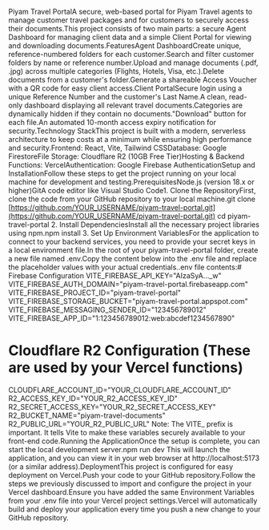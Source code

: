 Piyam Travel PortalA secure, web-based portal for Piyam Travel agents to manage customer travel packages and for customers to securely access their documents.This project consists of two main parts: a secure Agent Dashboard for managing client data and a simple Client Portal for viewing and downloading documents.FeaturesAgent DashboardCreate unique, reference-numbered folders for each customer.Search and filter customer folders by name or reference number.Upload and manage documents (.pdf, .jpg) across multiple categories (Flights, Hotels, Visa, etc.).Delete documents from a customer's folder.Generate a shareable Access Voucher with a QR code for easy client access.Client PortalSecure login using a unique Reference Number and the customer's Last Name.A clean, read-only dashboard displaying all relevant travel documents.Categories are dynamically hidden if they contain no documents."Download" button for each file.An automated 10-month access expiry notification for security.Technology StackThis project is built with a modern, serverless architecture to keep costs at a minimum while ensuring high performance and security.Frontend: React, Vite, Tailwind CSSDatabase: Google FirestoreFile Storage: Cloudflare R2 (10GB Free Tier)Hosting & Backend Functions: VercelAuthentication: Google Firebase AuthenticationSetup and InstallationFollow these steps to get the project running on your local machine for development and testing.PrerequisitesNode.js (version 18.x or higher)GitA code editor like Visual Studio Code1. Clone the RepositoryFirst, clone the code from your GitHub repository to your local machine.git clone [https://github.com/YOUR_USERNAME/piyam-travel-portal.git](https://github.com/YOUR_USERNAME/piyam-travel-portal.git)
cd piyam-travel-portal
2. Install DependenciesInstall all the necessary project libraries using npm.npm install
3. Set Up Environment VariablesFor the application to connect to your backend services, you need to provide your secret keys in a local environment file.In the root of your piyam-travel-portal folder, create a new file named .env.Copy the content below into the .env file and replace the placeholder values with your actual credentials..env file contents:# Firebase Configuration
VITE_FIREBASE_API_KEY="AIzaSyA..._w"
VITE_FIREBASE_AUTH_DOMAIN="piyam-travel-portal.firebaseapp.com"
VITE_FIREBASE_PROJECT_ID="piyam-travel-portal"
VITE_FIREBASE_STORAGE_BUCKET="piyam-travel-portal.appspot.com"
VITE_FIREBASE_MESSAGING_SENDER_ID="123456789012"
VITE_FIREBASE_APP_ID="1:123456789012:web:abcdef1234567890"

# Cloudflare R2 Configuration (These are used by your Vercel functions)
CLOUDFLARE_ACCOUNT_ID="YOUR_CLOUDFLARE_ACCOUNT_ID"
R2_ACCESS_KEY_ID="YOUR_R2_ACCESS_KEY_ID"
R2_SECRET_ACCESS_KEY="YOUR_R2_SECRET_ACCESS_KEY"
R2_BUCKET_NAME="piyam-travel-documents"
R2_PUBLIC_URL="YOUR_R2_PUBLIC_URL"
Note: The VITE_ prefix is important. It tells Vite to make these variables securely available to your front-end code.Running the ApplicationOnce the setup is complete, you can start the local development server.npm run dev
This will launch the application, and you can view it in your web browser at http://localhost:5173 (or a similar address).DeploymentThis project is configured for easy deployment on Vercel.Push your code to your GitHub repository.Follow the steps we previously discussed to import and configure the project in your Vercel dashboard.Ensure you have added the same Environment Variables from your .env file into your Vercel project settings.Vercel will automatically build and deploy your application every time you push a new change to your GitHub repository.
